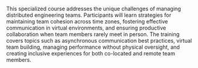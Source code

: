 This specialized course addresses the unique challenges of managing distributed engineering teams. Participants will learn strategies for maintaining team cohesion across time zones, fostering effective communication in virtual environments, and ensuring productive collaboration when team members rarely meet in person. The training covers topics such as asynchronous communication best practices, virtual team building, managing performance without physical oversight, and creating inclusive experiences for both co-located and remote team members.